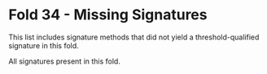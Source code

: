 # Fold 34 - Missing Signatures

This list includes signature methods that did not yield a threshold-qualified signature in this fold.

All signatures present in this fold.
